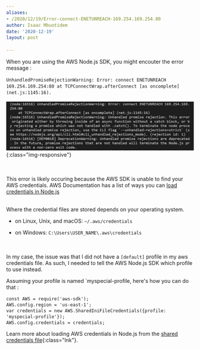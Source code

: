 ```yaml
---
aliases:
- /2020/12/19/Error-connect-ENETUNREACH-169.254.169.254.80
author: Isaac Mbuotidem
date: '2020-12-19'
layout: post

---
```


When you are using the AWS Node.js SDK, you might encouter the error message :

`UnhandledPromiseRejectionWarning: Error: connect ENETUNREACH 169.254.169.254:80 at TCPConnectWrap.afterConnect [as oncomplete] (net.js:1145:16).`
\
\
![Vscode integrated terminal displaying AWS Node.js SDK error](./12_19_20.PNG){:class="img-responsive"}

\
\
This error is likely occuring because the AWS SDK is unable to find your AWS credentials. 
AWS Documentation has a list of ways you can [load credentials in Node.js](https://docs.aws.amazon.com/sdk-for-javascript/v2/developer-guide/setting-credentials-node.html)


\
Where the credential files are stored depends on your operating system. 

- on Linux, Unix, and macOS: `~/.aws/credentials`

- on Windows: `C:\Users\USER_NAME\.aws\credentials`


\
\
In my case, the issue was that I did not have a `[default]` profile in my aws credentials file. As such, I needed to tell the AWS Node.js SDK which profile to use instead. 

Assuming your profile is named `myspecial-profile, here's how you can do that :

```
const AWS = require('aws-sdk');
AWS.config.region = 'us-east-1';
var credentials = new AWS.SharedIniFileCredentials({profile: 'myspecial-profile'});
AWS.config.credentials = credentials;

```

Learn more about loading AWS credentials in Node.js from the [shared credentials file](https://docs.aws.amazon.com/sdk-for-javascript/v2/developer-guide/loading-node-credentials-shared.html){:class="lnk"}. 
